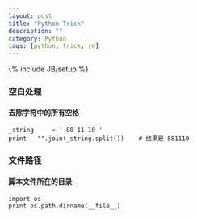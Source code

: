 ```yaml
---
layout: post
title: "Python Trick"
description: ""
category: Python
tags: [python, trick, re]
---
```

{% include JB/setup %}

### 空白处理

#### 去除字符中的所有空格

    _string     = ' 88 11 10 '
    print   "".join(_string.split())    # 结果是 881110

### 文件路径

#### 脚本文件所在的目录

    import os
    print os.path.dirname(__file__)

